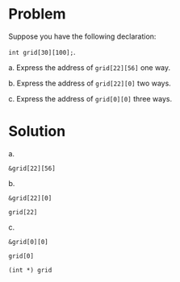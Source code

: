 # Problem
Suppose you have the following declaration: 

`int grid[30][100];`.

a. Express the address of `grid[22][56]` one way.

b. Express the address of `grid[22][0]` two ways.

c. Express the address of `grid[0][0]` three ways.

# Solution

a. 

`&grid[22][56]`

b.

`&grid[22][0]`

`grid[22]`

c.

`&grid[0][0]`

`grid[0]`

`(int *) grid`